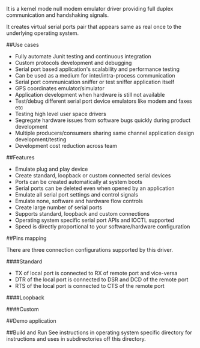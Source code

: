 It is a kernel mode null modem emulator driver providing full duplex communication and handshaking signals.

It creates virtual serial ports pair that appears same as real once to the underlying operating system.

##Use cases
- Fully automate Junit testing and continuous integration
- Custom protocols development and debugging
- Serial port based application's scalability and performance testing
- Can be used as a medium for inter/intra-process communication
- Serial port communication sniffer or test sniffer application itself
- GPS coordinates emulator/simulator
- Application development when hardware is still not available
- Test/debug different serial port device emulators like modem and faxes etc
- Testing high level user space drivers
- Segregate hardware issues from software bugs quickly during product development
- Multiple producers/consumers sharing same channel application design development/testing
- Development cost reduction across team

##Features
- Emulate plug and play device
- Create standard, loopback or custom connected serial devices
- Ports can be created automatically at system boots
- Serial ports can be deleted even when opened by an application
- Emulate all serial port settings and control signals
- Emulate none, software and hardware flow controls
- Create large number of serial ports
- Supports standard, loopback and custom connections
- Operating system specific serial port APIs and IOCTL supported
- Speed is directly proportional to your software/hardware configuration

##Pins mapping

There are three connection configurations supported by this driver.

####Standard
- TX of local port is connected to RX of remote port and vice-versa
- DTR of the local port is connected to DSR and DCD of the remote port
- RTS of the local port is connected to CTS of the remote port

####Loopback

####Custom


##Demo application


##Build and Run
See instructions in operating system specific directory for instructions and uses in subdirectories off this directory.

